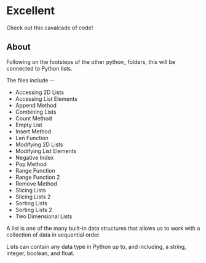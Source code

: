 # Excellent

Check out this cavalcade of code!

## About

Following on the footsteps of the other python_ folders, this will be connected to Python lists.

The files include --

- Accessing 2D Lists
- Accessing List Elements
- Append Method
- Combining Lists
- Count Method
- Empty List
- Insert Method
- Len Function
- Modifying 2D Lists
- Modifying List Elements
- Negative Index
- Pop Method
- Range Function
- Range Function 2
- Remove Method
- Slicing Lists
- Slicing Lists 2
- Sorting Lists
- Sorting Lists 2
- Two Dimensional Lists

A list is one of the many built-in data structures that allows us to work with a collection
of data in sequential order.

Lists can contain any data type in Python up to, and including, a string, integer, boolean, and float.